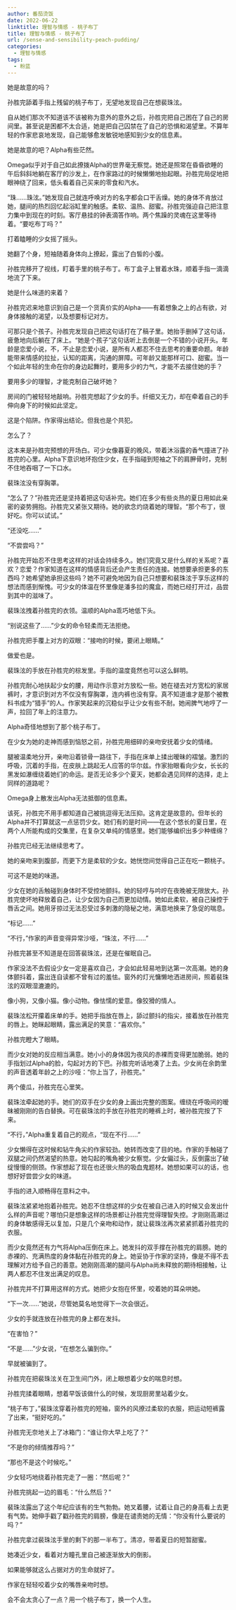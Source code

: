```yaml
---
author: 番茄烫饭
date: 2022-06-22
linktitle: 理智与情感 - 桃子布丁
title: 理智与情感 - 桃子布丁
url: /sense-and-sensibility-peach-pudding/
categories:
  - 理智与情感
tags:
  - 粉蓝
---
```


她是故意的吗？

孙胜完舔着手指上残留的桃子布丁，无望地发现自己在想裴珠泫。

自从她们那次不知道该不该被称为意外的意外之后，孙胜完把自己困在了自己的房间里。甚至说是困都不太合适，她是把自己囚禁在了自己的恐惧和渴望里。不算年轻的作家悲哀地发现，自己能够愈发敏锐地感知到少女的信息素。

她是故意的吧？Alpha有些茫然。

Omega似乎对于自己如此撩拨Alpha的世界毫无察觉。她还是照常在昏昏欲睡的午后斜斜地躺在客厅的沙发上，在作家路过的时候懒懒地抬起眼。孙胜完局促地把眼神绕了回来，低头看着自己买来的零食和汽水。

“珠……珠泫。”她发现自己就连呼唤对方的名字都会口干舌燥。她的身体不肯放过她，腿间的热烈回忆起浴缸里的触感。柔软、温热、甜蜜。孙胜完强迫自己把注意力集中到现在的时刻。客厅悬挂的钟表滴答作响。两个焦躁的灵魂在这里等待着。“要吃布丁吗？”

打着瞌睡的少女摇了摇头。

她翻了个身，短袖随着身体向上撩起，露出了白皙的小腹。

孙胜完移开了视线，盯着手里的桃子布丁。布丁盒子上冒着水珠，顺着手指一滴滴地流了下来。

她是什么味道的来着？

孙胜完迟来地意识到自己是一个货真价实的Alpha——有着想象之上的占有欲，对身体接触的渴望，以及想要标记对方。

可那只是个孩子。孙胜完发现自己把这句话打在了稿子里。她抬手删掉了这句话，疲惫地向后躺在了床上。“她是个孩子”这句话听上去倒是一个不错的小说开头。年龄是恋爱小说，不，不止是恋爱小说，是所有人都忍不住去思考的重要命题。年龄能带来情感的拉扯，认知的距离，沟通的屏障。可年龄又能那样可口、甜蜜。当一个如此年轻的生命在你的身边起舞时，要用多少的力气，才能不去接住她的手？

要用多少的理智，才能克制自己破坏她？

房间的门被轻轻地敲响。孙胜完想起了少女的手。纤细又无力，却在牵着自己的手伸向身下的时候如此坚定。

这是个陷阱。作家得出结论。但我也是个共犯。

怎么了？

这本来是孙胜完预想的开场白。可少女像暮夏的晚风，带着沐浴露的香气撞进了孙胜完的心里。Alpha下意识地环抱住少女，在手指碰到短袖之下的肩胛骨时，克制不住地吞咽了一下口水。

裴珠泫没有穿胸罩。

“怎么了？”孙胜完还是坚持着把这句话补完。她们在多少有些炎热的夏日用如此亲密的姿势拥抱。孙胜完又紧张又期待。她的欲念灼烧着她的理智。“那个布丁，很好吃。你可以试试。”

“还没吃……”

“不尝尝吗？”

孙胜完开始忍不住思考这样的对话会持续多久。她们究竟又是什么样的关系呢？喜欢？恋爱？作家知道在这样的情感背后还会产生责任的连接。她想要承担更多的东西吗？她希望她承担这些吗？她不可避免地因为自己只想要和裴珠泫于享乐这样的想法而感到惭愧。可少女的体温在怀里像是潘多拉的魔盒，而她已经打开过，品尝到其中的滋味了。

裴珠泫拽着孙胜完的衣领。温顺的Alpha乖巧地低下头。

“别说这些了……”少女的命令轻柔而无法拒绝。

孙胜完把手覆上对方的双眼：“接吻的时候，要闭上眼睛。”

做爱也是。

裴珠泫的手放在孙胜完的棕发里。手指的温度竟然也可以这么鲜明。

孙胜完耐心地扶起少女的腰，用动作示意对方放松一些。她在褪去对方宽松的家居裤时，才意识到对方不仅没有穿胸罩，连内裤也没有穿。真不知道谁才是那个被教科书成为“猎手”的人。作家笑起来的沉稳似乎让少女有些不耐。她闹脾气地哼了一声，拉回了年上的注意力。

Alpha奇怪地想到了那个桃子布丁。

在少女为她的走神而感到恼怒之前，孙胜完用细碎的亲吻安抚着少女的情绪。

腿被温柔地分开，亲吻沿着锁骨一路往下，手指在床单上揉出暧昧的褶皱。激烈的呼吸，沉着的手指，在皮肤上跳起无人应答的华尔兹。作家抬眼看向少女，长长的黑发如瀑缠绕着她们的命运。是否无论多少个夏天，她都会遇见同样的选择，走上同样的道路呢？

Omega身上散发出Alpha无法抵御的信息素。

该死，孙胜完不用手都知道自己被挑逗得无法压抑。这肯定是故意的。但年长的Alpha并不打算就这一点惩罚少女。她们有的是时间——在这个悠长的夏日里，在两个人所能构成的交集里，在复杂又单纯的情感里。她们能够编织出多少种缠绵？

孙胜完已经无法继续思考了。

她的亲吻来到腹部，而更下方是柔软的少女。她恍惚间觉得自己正在吃一颗桃子。

可这不是她的味道。

少女在她的舌触碰到身体时不受控地颤抖。她的轻哼与吟咛在夜晚被无限放大。孙胜完使坏地释放着自己，让少女因为自己而更加动情。她如此柔软，被自己操控于唇舌之间。她用牙掠过无法忍受过多刺激的隐秘之地，满意地换来了急促的喘息。

“标记……”

“不行，”作家的声音变得异常沙哑，“珠泫，不行……”

孙胜完甚至不知道是在回答裴珠泫，还是在催眠自己。

作家没法不去假设少女一定是喜欢自己，才会如此轻易地到达第一次高潮。她的身体颤抖着，露出连自读都不曾有过的羞怯。窗外的灯光慵懒地洒进房间，照着裴珠泫的双眼湿漉漉的。

像小狗，又像小猫。像小动物。像怯懦的爱意。像狡猾的情人。

裴珠泫松开攥着床单的手。她把手指放在唇上，舔过颤抖的指尖，接着放在孙胜完的唇上。她眯起眼睛，露出满足的笑意：“喜欢你。”

孙胜完瞪大了眼睛。

而少女对她的反应相当满意。她小小的身体因为夜风的赤裸而变得更加脆弱。她的手指划过Alpha的脸，勾起对方的下巴。孙胜完听话地凑了上去。少女尚在余韵里的声音透着年龄之上的沙哑：“你上当了，孙胜完。”

两个傻瓜，孙胜完在心里笑。

裴珠泫牵起她的手。她们的双手在少女的身上画出完整的图案。缠绕在呼吸间的暧昧被刚刚的告白替换。可在裴珠泫的手放在孙胜完的睡裤上时，被孙胜完按了下来。

“不行，”Alpha重复着自己的观点，“现在不行……”

少女懒得在这时候和钻牛角尖的作家较劲。她转而改变了目的地。作家的手触碰了双腿之间仍然渴望的热意。她勾起的嘴角被少女察觉。少女偏过头，反倒露出了破绽慢慢的侧颈。作家想起了现在也还很火热的吸血鬼题材。她想如果可以的话，也想好好尝尝少女的味道。

手指的进入顺畅得在意料之中。

裴珠泫紧紧地抱着孙胜完。她忍不住想这样的少女在被自己进入的时候又会发出什么样的声音呢？哪怕只是想象这样的场景都让孙胜完觉得理智失控。才刚刚高潮过的身体敏感得无以复加，只是几个亲吻和动作，就让裴珠泫再次紧紧抓着孙胜完的衣服。

而少女竟然还有力气将Alpha压倒在床上。她发抖的双手撑在孙胜完的肩膀。她的赤裸的、充满热度的身体黏在孙胜完的身上。她妥协于作家的坚持，像是不得不去理解对方给予自己的善意。她刚刚高潮的腿间与Alpha尚未释放的期待相接触，让两人都忍不住发出满足的叹息。

孙胜完并不打算用这样的方式。她把少女抱在怀里，咬着她的耳朵哄她。

“下一次……”她说，尽管她莫名地觉得下一次会很近。

少女的手就连放在孙胜完的身上都在发抖。

“在害怕？”

“不是……”少女说，“在想怎么骗到你。”

早就被骗到了。

孙胜完在把裴珠泫关在卫生间门外，闭上眼想着少女的喘息时想。

孙胜完揉着眼睛，想着早饭该做什么的时候，发现厨房里站着少女。

“桃子布丁，”裴珠泫穿着孙胜完的短袖，窗外的风撩过柔软的衣服，把运动短裤露了出来，“挺好吃的。”

孙胜完无奈地关上了冰箱门：“谁让你大早上吃了？”

“不是你的倾情推荐吗？”

“那也不是这个时候吃。”

少女轻巧地绕着孙胜完走了一圈：“然后呢？”

孙胜完挑起一边的眉毛：“什么然后？”

裴珠泫露出了这个年纪应该有的生气勃勃。她叉着腰，试着让自己的身高看上去更有气势。她伸手戳了戳孙胜完的肩膀，像是在谴责她的无情：“你没有什么要说的吗？”

孙胜完拿过裴珠泫手里的剩下的那一半布丁。清凉，带着夏日的短暂甜蜜。

她凑近少女，看着对方瞳孔里自己被逐渐放大的倒影。

如果能够就这么占据对方的生命就好了。

作家在轻轻咬着少女的嘴唇亲吻时想。

会不会太贪心了一点？用一个桃子布丁，换一个人生。

